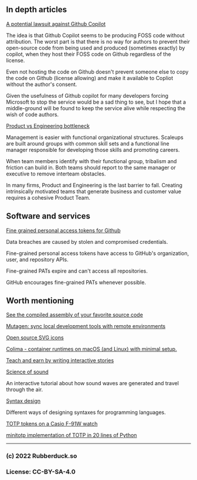 ## In depth articles

[A potential lawsuit against Github Copilot](https://githubcopilotinvestigation.com/)

The idea is that Github Copilot seems to be producing FOSS code without attribution. The worst part is that there is no way for authors to prevent their open-source code from being used and produced (sometimes exactly) by copilot, when they host their FOSS code on Github regardless of the license.

Even not hosting the code on Github doesn't prevent someone else to copy the code on Github (license allowing) and make it available to Copliot without the author's consent.

Given the usefulness of Github copilot for many developers forcing Microsoft to stop the service would be a sad thing to see, but I hope that a middle-ground will be found to keep the service alive while respecting the wish of code authors.

[Product vs Engineering bottleneck](https://martinfowler.com/articles/bottlenecks-of-scaleups/03-product-v-engineering.html)

Management is easier with functional organizational structures. Scaleups are built around groups with common skill sets and a functional line manager responsible for developing those skills and promoting careers.

When team members identify with their functional group, tribalism and friction can build in. Both teams should report to the same manager or executive to remove interteam obstacles.

In many firms, Product and Engineering is the last barrier to fall. Creating intrinsically motivated teams that generate business and customer value requires a cohesive Product Team.
## Software and services

[Fine grained personal access tokens for Github](https://github.blog/2022-10-18-introducing-fine-grained-personal-access-tokens-for-github/)

Data breaches are caused by stolen and compromised credentials.

Fine-grained personal access tokens have access to GitHub's organization, user, and repository APIs.

Fine-grained PATs expire and can't access all repositories.

GitHub encourages fine-grained PATs whenever possible.
## Worth mentioning

[See the compiled assembly of your favorite source code](https://godbolt.org/)

[Mutagen: sync local development tools with remote environments](https://github.com/mutagen-io/mutagen)

[Open source SVG icons](https://lucide.dev/)

[Colima - container runtimes on macOS (and Linux) with minimal setup.](https://github.com/abiosoft/colima)

[Teach and earn by writing interactive stories](https://tigyog.app/)

[Science of sound](https://ciechanow.ski/sound/)

An interactive tutorial about how sound waves are generated and travel through the air.

[Syntax design](https://cs.lmu.edu/~ray/notes/syntaxdesign/)

Different ways of designing syntaxes for programming languages.

[TOTP tokens on a Casio F-91W watch](https://blog.singleton.io/posts/2022-10-17-otp-on-wrist/)

[minitotp implementation of TOTP in 20 lines of Python](https://github.com/susam/mintotp)

---
### (c) 2022 Rubberduck.so
### License: CC-BY-SA-4.0
